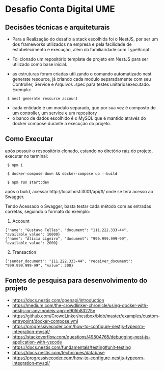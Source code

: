 # Desafio Conta Digital UME
## Decisões técnicas e arquiteturais 

* Para a Realização do desafio a stack escolhida foi o NestJS, por ser um dos frameworks utilizados na empresa e pela facilidade de estabelecimento e execução, além da familiaridade com TypeScript.

* Foi clonado um repositório template de projeto em NestJS para ser utilizado como base inicial.
* as estruturas foram criadas utilizando o comando automatizado nest generate resource, já criando cada modulo separadamente com seu Controller, Service e Arquivos .spec para testes unitáriosexecutado. Exemplo:
``` 
 $ nest generate resource account
```
* cada entidade é um modulo separado, que por sua vez é composto de um controller, um service e um repository
* o banco de dados escolhido é o MySQL que é mantido através do docker compose durante a execução do projeto.

## Como Executar
após possuir o respositório clonado, estando no diretório raíz do projeto, executar no terminal:
``` 
 $ npm i
```

``` 
 $ docker-compose down && docker-compose up --build
```
``` 
 $ npm run start:dev
```

após o build, acessar http://localhost:3001/api/#/ onde se terá acesso ao Swagger.

Tendo Acessado o Swagger, basta testar cada método com as entradas corretas, seguindo o formato do exemplo:

1) Account
``` 
{"name": "Gustavo Telles", "document": "111.222.333-44", "available_value": 10000}
{"name": "Alicia Ligeiro", "document": "999.999.999-99", "available_value": 2000}
```

2) Transaction
``` 
{"sender_document": "111.222.333-44", "receiver_document": "999.999.999-99", "value": 300}
```

## Fontes de pesquisa para desenvolvimento do projeto
* https://docs.nestjs.com/openapi/introduction
* https://medium.com/the-crowdlinker-chronicle/using-docker-with-nestjs-or-any-nodejs-app-e905b83275e
* https://github.com/CrowdLinker/nestbox/blob/master/examples/custom-entrypoint/docker-compose.yml
* https://progressivecoder.com/how-to-configure-nestjs-typeorm-integration-mysql/
* https://stackoverflow.com/questions/49504765/debugging-nest-js-application-with-vscode
* https://docs.nestjs.com/fundamentals/testing#unit-testing
* https://docs.nestjs.com/techniques/database
* https://progressivecoder.com/how-to-configure-nestjs-typeorm-integration-mysql/

